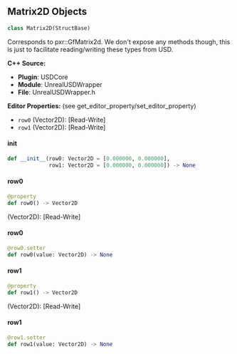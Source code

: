 ## Matrix2D Objects

```python
class Matrix2D(StructBase)
```

Corresponds to pxr::GfMatrix2d. We don't expose any methods though, this is just to facilitate reading/writing
these types from USD.

**C++ Source:**

- **Plugin**: USDCore
- **Module**: UnrealUSDWrapper
- **File**: UnrealUSDWrapper.h

**Editor Properties:** (see get_editor_property/set_editor_property)

- ``row0`` (Vector2D):  [Read-Write]
- ``row1`` (Vector2D):  [Read-Write]

<a id="unreal.Matrix2D.__init__"></a>

#### __init__

```python
def __init__(row0: Vector2D = [0.000000, 0.000000],
             row1: Vector2D = [0.000000, 0.000000]) -> None
```

<a id="unreal.Matrix2D.row0"></a>

#### row0

```python
@property
def row0() -> Vector2D
```

(Vector2D):  [Read-Write]

<a id="unreal.Matrix2D.row0"></a>

#### row0

```python
@row0.setter
def row0(value: Vector2D) -> None
```

<a id="unreal.Matrix2D.row1"></a>

#### row1

```python
@property
def row1() -> Vector2D
```

(Vector2D):  [Read-Write]

<a id="unreal.Matrix2D.row1"></a>

#### row1

```python
@row1.setter
def row1(value: Vector2D) -> None
```

<a id="unreal.Matrix3D"></a>